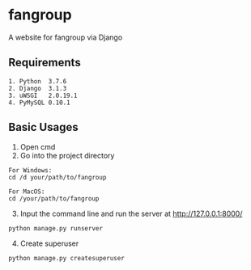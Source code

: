 # fangroup
 A website for fangroup via Django

## Requirements
```
1. Python  3.7.6
2. Django  3.1.3
3. uWSGI   2.0.19.1
4. PyMySQL 0.10.1
```

## Basic Usages
1. Open cmd
2. Go into the project directory
```
For Windows:
cd /d your/path/to/fangroup

For MacOS:
cd /your/path/to/fangroup
```
3. Input the command line and run the server at http://127.0.0.1:8000/
```
python manage.py runserver
```
4. Create superuser
```
python manage.py createsuperuser
```
